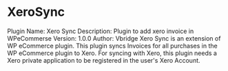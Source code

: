 # XeroSync
Plugin Name: Xero Sync 
Description: Plugin to add xero invoice in WPeCommerse
Version: 1.0.0
Author: Vbridge
Xero Sync is an extension of WP eCommerce plugin. This plugin syncs Invoices for all purchases in the WP eCommerce plugin to Xero. For syncing with Xero, this plugin needs a Xero private application to be registered in the user's Xero Account.
